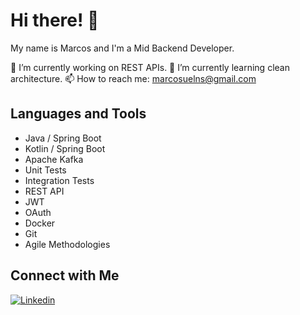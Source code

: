 # Hi there! 👋

My name is Marcos and I'm a Mid Backend Developer.

🔭 I’m currently working on REST APIs.
🌱 I’m currently learning clean architecture.
📫 How to reach me: marcosuelns@gmail.com

## Languages and Tools
- Java / Spring Boot
- Kotlin / Spring Boot
- Apache Kafka
- Unit Tests
- Integration Tests
- REST API
- JWT
- OAuth
- Docker
- Git
- Agile Methodologies

<!-- 
## GitHub Stats
![Your GitHub Stats](https://github-readme-stats.vercel.app/api?username=yourusername&show_icons=true)
-->

## Connect with Me
[![Linkedin](https://img.shields.io/badge/-MarcosSuel-blue?style=flat&logo=Linkedin&logoColor=white)](https://www.linkedin.com/in/marcos-suel-a789a31b1)
